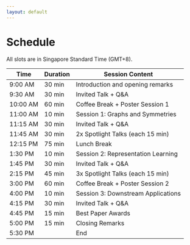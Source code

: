 ```yaml
---
layout: default
---
```


# Schedule

All slots are in Singapore Standard Time (GMT+8).

| Time      | Duration | Session Content                                   |
| --------- | -------- | ------------------------------------------------- |
| 9:00 AM   | 30 min   | Introduction and opening remarks                  |
| 9:30 AM   | 30 min   | Invited Talk + Q&A                                |
| 10:00 AM  | 60 min   | Coffee Break + Poster Session 1                   |
| 11:00 AM  | 10 min   | Session 1: Graphs and Symmetries                  |
| 11:15 AM  | 30 min   | Invited Talk + Q&A                                |
| 11:45 AM  | 30 min   | 2x Spotlight Talks (each 15 min)                  |
| 12:15 PM  | 75 min   | Lunch Break                                       |
| 1:30 PM   | 10 min   | Session 2: Representation Learning                |
| 1:45 PM   | 30 min   | Invited Talk + Q&A                                |
| 2:15 PM   | 45 min   | 3x Spotlight Talks (each 15 min)                  |
| 3:00 PM   | 60 min   | Coffee Break + Poster Session 2                   |
| 4:00 PM   | 10 min   | Session 3: Downstream Applications                |
| 4:15 PM   | 30 min   | Invited Talk + Q&A                                |
| 4:45 PM   | 15 min   | Best Paper Awards                                 |
| 5:00 PM   | 15 min   | Closing Remarks                                   |
| 5:30 PM   |          | End                                               |
